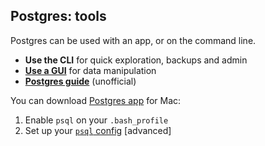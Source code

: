 ## Postgres: tools

Postgres can be used with an app, or on the command line.

- **Use the CLI** for quick exploration, backups and admin
- **[Use a GUI](https://postgresapp.com/documentation/gui-tools.html)** for data manipulation
- **[Postgres guide](http://www.postgresguide.com)** (unofficial)

You can download [Postgres app](https://postgresapp.com) for Mac:

1. Enable `psql` on your `.bash_profile`
2. Set up your [`psql` config](https://do.co/2x7vKuD) [advanced]
